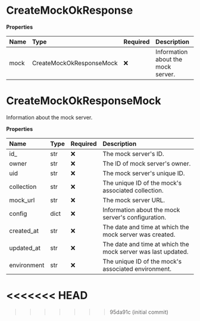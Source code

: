 # CreateMockOkResponse

**Properties**

| Name | Type                     | Required | Description                        |
| :--- | :----------------------- | :------- | :--------------------------------- |
| mock | CreateMockOkResponseMock | ❌       | Information about the mock server. |

# CreateMockOkResponseMock

Information about the mock server.

**Properties**

| Name        | Type | Required | Description                                                  |
| :---------- | :--- | :------- | :----------------------------------------------------------- |
| id\_        | str  | ❌       | The mock server's ID.                                        |
| owner       | str  | ❌       | The ID of mock server's owner.                               |
| uid         | str  | ❌       | The mock server's unique ID.                                 |
| collection  | str  | ❌       | The unique ID of the mock's associated collection.           |
| mock_url    | str  | ❌       | The mock server URL.                                         |
| config      | dict | ❌       | Information about the mock server's configuration.           |
| created_at  | str  | ❌       | The date and time at which the mock server was created.      |
| updated_at  | str  | ❌       | The date and time at which the mock server was last updated. |
| environment | str  | ❌       | The unique ID of the mock's associated environment.          |
<<<<<<< HEAD
=======

<!-- This file was generated by liblab | https://liblab.com/ -->
>>>>>>> 95da91c (initial commit)
